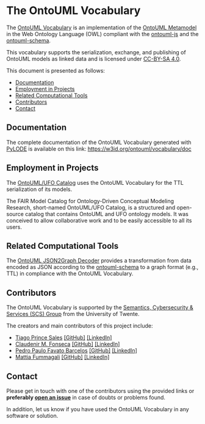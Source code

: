 # The OntoUML Vocabulary

The [OntoUML Vocabulary](https://w3id.org/ontouml/vocabulary) is an implementation of the [OntoUML Metamodel](https://w3id.org/ontouml/metamodel) in the Web Ontology Language (OWL) compliant with the [ontouml-js](https://github.com/OntoUML/ontouml-js) and the [ontouml-schema](https://w3id.org/ontouml/schema).

This vocabulary supports the serialization, exchange, and publishing of OntoUML models as linked data and is licensed under [CC-BY-SA 4.0](https://creativecommons.org/licenses/by-sa/4.0/).

This document is presented as follows:

- [Documentation](#documentation)
- [Employment in Projects](#employment-in-projects)
- [Related Computational Tools](#related-computational-tools)
- [Contributors](#contributors)
- [Contact](#contact)

## Documentation

The complete documentation of the OntoUML Vocabulary generated with [PyLODE](https://github.com/RDFLib/pyLODE) is available on this link: https://w3id.org/ontouml/vocabulary/doc

## Employment in Projects

The [OntoUML/UFO Catalog](https://github.com/OntoUML/ontouml-models) uses the OntoUML Vocabulary for the TTL serialization of its models.

The FAIR Model Catalog for Ontology-Driven Conceptual Modeling Research, short-named OntoUML/UFO Catalog, is a structured and open-source catalog that contains OntoUML and UFO ontology models. It was conceived to allow collaborative work and to be easily accessible to all its users.

## Related Computational Tools

The [OntoUML JSON2Graph Decoder](https://w3id.org/ontouml/json2graph) provides a transformation from data encoded as JSON according to the [ontouml-schema](https://github.com/OntoUML/ontouml-schema) to a graph format (e.g., TTL) in compliance with the OntoUML Vocabulary.

## Contributors

The OntoUML Vocabulary is supported by the [Semantics, Cybersecurity & Services (SCS) Group](https://www.utwente.nl/en/eemcs/scs/) from the University of Twente.

The creators and main contributors of this project include:

- [Tiago Prince Sales](https://orcid.org/0000-0002-5385-5761) [[GitHub]](https://github.com/tgoprince) [[LinkedIn]](https://www.linkedin.com/in/tiago-sales/)
- [Claudenir M. Fonseca](https://orcid.org/0000-0003-2528-3118) [[GitHub]](https://github.com/claudenirmf) [[LinkedIn]](https://www.linkedin.com/in/claudenir-fonseca-52b251216/)
- [Pedro Paulo Favato Barcelos](https://orcid.org/0000-0003-2736-7817) [[GitHub]](https://github.com/pedropaulofb) [[LinkedIn]](https://www.linkedin.com/in/pedro-paulo-favato-barcelos/)
- [Mattia Fummagali](https://orcid.org/0000-0003-3385-4769) [[GitHub]](https://github.com/Matt-81) [[LinkedIn]](https://www.linkedin.com/in/mattiafumagalli/)

## Contact

Please get in touch with one of the contributors using the provided links or **preferably [open an issue](https://github.com/OntoUML/ontouml-vocabulary/issues)** in case of doubts or problems found. 

In addition, let us know if you have used the OntoUML Vocabulary in any software or solution.